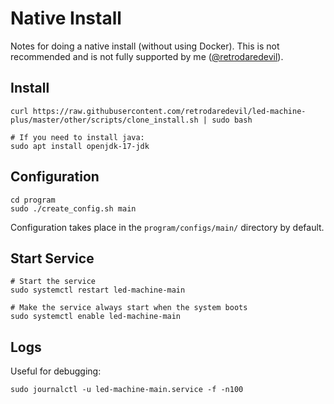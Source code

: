 # Native Install

Notes for doing a native install (without using Docker).
This is not recommended and is not fully supported by me ([@retrodaredevil](https://github.com/retrodaredevil)).

## Install

```shell
curl https://raw.githubusercontent.com/retrodaredevil/led-machine-plus/master/other/scripts/clone_install.sh | sudo bash

# If you need to install java:
sudo apt install openjdk-17-jdk
```

## Configuration

```shell
cd program
sudo ./create_config.sh main
```

Configuration takes place in the `program/configs/main/` directory by default.

## Start Service

```shell
# Start the service
sudo systemctl restart led-machine-main

# Make the service always start when the system boots
sudo systemctl enable led-machine-main
```

## Logs

Useful for debugging:
```shell
sudo journalctl -u led-machine-main.service -f -n100
```

